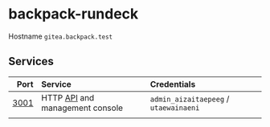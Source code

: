 # backpack-rundeck

Hostname `gitea.backpack.test`

## Services

| Port | Service | Credentials
| ---: | :------ | :----------
| [3001](http://gitea.backpack.test:3001) | HTTP [API](https://try.gitea.io/api/swagger) and management console | `admin_aizaitaepeeg` / `utaewainaeni`
| | | | `user_thiephahheib` / `ofioyoxethie`
